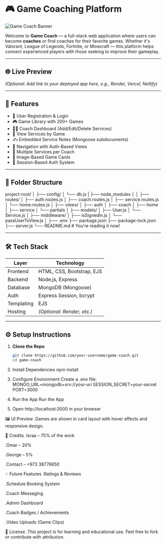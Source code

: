 # 🎮 Game Coaching Platform

![Game Coach Banner](https://media.istockphoto.com/id/1310146070/photo/during-a-computer-games-tournament-a-young-guy-is-nervous-the-coach-tells-him-the-tactics-of.jpg?s=612x612&w=0&k=20&c=rHlsZflHD7Uhi8U0hFToPw5w8C0Cz3_UyS4y9f_2mP0=)

Welcome to **Game Coach** — a full-stack web application where users can become **coaches** or find coaches for their favorite games. Whether it's Valorant, League of Legends, Fortnite, or Minecraft — this platform helps connect experienced players with those seeking to improve their gameplay.

---

## 🌐 Live Preview

*(Optional: Add link to your deployed app here, e.g., Render, Vercel, Netlify)*

---

## 🧩 Features

- 👥 User Registration & Login
- 🎮 Game Library with 200+ Games
- 🧑‍🏫 Coach Dashboard (Add/Edit/Delete Services)
- 📄 View Services by Game
- ✍️ Embedded Service Notes (Mongoose subdocuments)
- 🧭 Navigation with Auth-Based Views
- 💼 Multiple Services per Coach
- 📸 Image-Based Game Cards
- 🔐 Session-Based Auth System

---

## 📁 Folder Structure

project-root/
│
├── config/
│ └── db.js
|
├── node_modules
│ 
│
├── routes/
│ ├── auth.routes.js
│ ├── coach.routes.js
│ ├── service.routes.js
│ └── home.routes.js
│
├── views/
│ ├── auth
│ ├── coach 
│ ├── home 
│ ├── service
│ └── partials 
│
├── models/
│ ├── User.js
│ └── Service.js
│
├── middleware/
│ ├── isSignedIn.js
│ └── passUserToView.js
│
├── .env
├── package.json
├── package-lock.json
├── server.js
└── README.md # You're reading it now!


---

## 🛠️ Tech Stack

| Layer         | Technology                |
|---------------|---------------------------|
| Frontend      | HTML, CSS, Bootstrap, EJS |
| Backend       | Node.js, Express          |
| Database      | MongoDB (Mongoose)        |
| Auth          | Express Session, bcrypt   |
| Templating    | EJS                       |
| Hosting       | *(Optional: Render, etc.)*|

---

## ⚙️ Setup Instructions

1. **Clone the Repo**
   ```bash
   git clone https://github.com/your-username/game-coach.git
   cd game-coach

2. Install Dependencies
npm install

3. Configure Environment
 Create a .env file:
MONGO_URL=mongodb+srv://your-uri
SESSION_SECRET=your-secret
PORT=3000

4. Run the App
Run the App

5. Open http://localhost:3000 in your browser

🖼 UI Preview
.Games are shown in card layout with hover effects and responsive design.


👥 Credits
.Israa – 75% of the work

.Omar – 20%

.George – 5%

.Contact – +973 38776650

💡 Future Features
.Ratings & Reviews 

.Schedule Booking System 

.Coach Messaging 

.Admin Dashboard 

.Coach Badges / Achievements 

.Video Uploads (Game Clips) 

📄 License
.This project is for learning and educational use.
Feel free to fork or contribute with attribution.